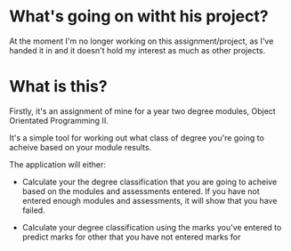 # What's going on witht his project?

At the moment I'm no longer working on this assignment/project, as I've handed it in and it doesn't hold my interest as much as other projects.

# What is this?

Firstly, it's an assignment of mine for a year two degree modules, Object Orientated Programming II. 

It's a simple tool for working out what class of degree you're going to acheive based on your module results.

The application will either:

- Calculate your the degree classification that you are going to acheive based on the modules and assessments entered. If you have not entered enough modules and assessments, it will show that you have failed.

- Calculate your degree classification using the marks you've entered to predict marks for other that you have not entered marks for
